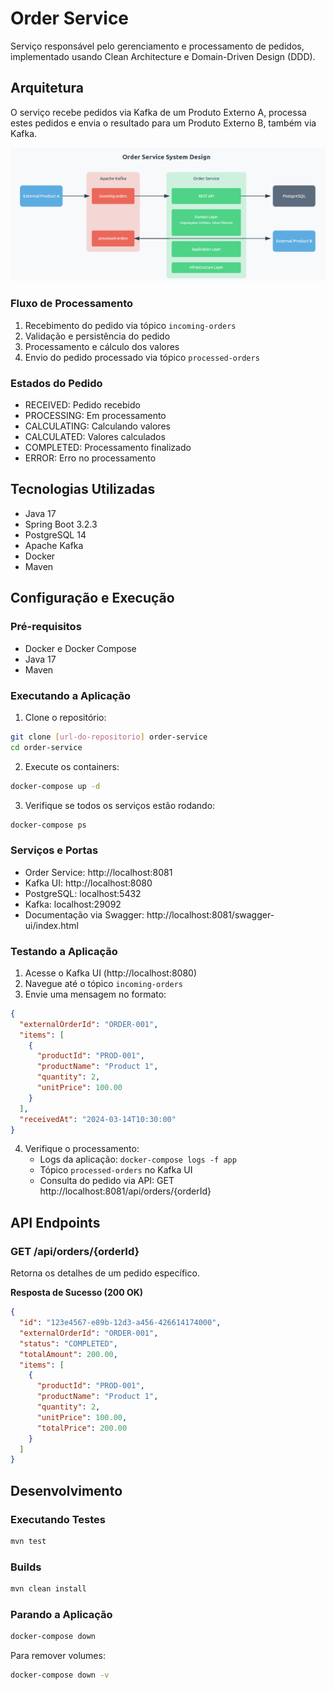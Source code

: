 # Order Service

Serviço responsável pelo gerenciamento e processamento de pedidos, implementado usando Clean Architecture e Domain-Driven Design (DDD).

## Arquitetura

O serviço recebe pedidos via Kafka de um Produto Externo A, processa estes pedidos e envia o resultado para um Produto Externo B, também via Kafka.

![alt text](assets/design.png)

### Fluxo de Processamento
1. Recebimento do pedido via tópico `incoming-orders`
2. Validação e persistência do pedido
3. Processamento e cálculo dos valores
4. Envio do pedido processado via tópico `processed-orders`

### Estados do Pedido
- RECEIVED: Pedido recebido
- PROCESSING: Em processamento
- CALCULATING: Calculando valores
- CALCULATED: Valores calculados
- COMPLETED: Processamento finalizado
- ERROR: Erro no processamento

## Tecnologias Utilizadas

- Java 17
- Spring Boot 3.2.3
- PostgreSQL 14
- Apache Kafka
- Docker
- Maven

## Configuração e Execução

### Pré-requisitos
- Docker e Docker Compose
- Java 17
- Maven

### Executando a Aplicação

1. Clone o repositório:
```bash
git clone [url-do-repositorio] order-service
cd order-service
```

2. Execute os containers:
```bash
docker-compose up -d
```

3. Verifique se todos os serviços estão rodando:
```bash
docker-compose ps
```

### Serviços e Portas

- Order Service: http://localhost:8081
- Kafka UI: http://localhost:8080
- PostgreSQL: localhost:5432
- Kafka: localhost:29092
- Documentação via Swagger: http://localhost:8081/swagger-ui/index.html

### Testando a Aplicação

1. Acesse o Kafka UI (http://localhost:8080)
2. Navegue até o tópico `incoming-orders`
3. Envie uma mensagem no formato:
```json
{
  "externalOrderId": "ORDER-001",
  "items": [
    {
      "productId": "PROD-001",
      "productName": "Product 1",
      "quantity": 2,
      "unitPrice": 100.00
    }
  ],
  "receivedAt": "2024-03-14T10:30:00"
}
```
4. Verifique o processamento:
   - Logs da aplicação: `docker-compose logs -f app`
   - Tópico `processed-orders` no Kafka UI
   - Consulta do pedido via API: GET http://localhost:8081/api/orders/{orderId}

## API Endpoints

### GET /api/orders/{orderId}
Retorna os detalhes de um pedido específico.

**Resposta de Sucesso (200 OK)**
```json
{
  "id": "123e4567-e89b-12d3-a456-426614174000",
  "externalOrderId": "ORDER-001",
  "status": "COMPLETED",
  "totalAmount": 200.00,
  "items": [
    {
      "productId": "PROD-001",
      "productName": "Product 1",
      "quantity": 2,
      "unitPrice": 100.00,
      "totalPrice": 200.00
    }
  ]
}
```

## Desenvolvimento

### Executando Testes
```bash
mvn test
```

### Builds
```bash
mvn clean install
```

### Parando a Aplicação
```bash
docker-compose down
```

Para remover volumes:
```bash
docker-compose down -v
```
